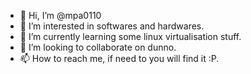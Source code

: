 - 👋 Hi, I’m @mpa0110
- 👀 I’m interested in softwares and hardwares.
- 🌱 I’m currently learning some linux virtualisation stuff.
- 💞️ I’m looking to collaborate on dunno.
- 📫 How to reach me, if need to you will find it :P.

<!---
mpa0110/mpa0110 is a ✨ special ✨ repository because its `README.md` (this file) appears on your GitHub profile.
You can click the Preview link to take a look at your changes.
--->
